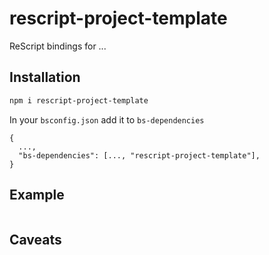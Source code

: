 # rescript-project-template

ReScript bindings for ...

## Installation

```sh
npm i rescript-project-template
```

In your `bsconfig.json` add it to `bs-dependencies`


```
{
  ...,
  "bs-dependencies": [..., "rescript-project-template"],
}
```

## Example

```rescript
```

## Caveats

